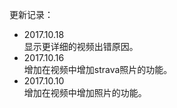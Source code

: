 更新记录：
* 2017.10.18<br>
  显示更详细的视频出错原因。
* 2017.10.16<br>
  增加在视频中增加strava照片的功能。
* 2017.10.10<br>
  增加在视频中增加照片的功能。

